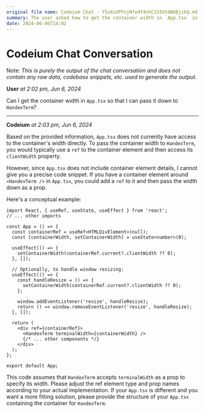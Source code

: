 ```yaml
---
original file name: Codeium Chat - Y5uXa3PFojNfe4f4nhCJ3IUtdWGBjzkQ.md
summary: The user asked how to get the container width in `App.tsx` in order to pass it down to `HandexTerm`. I provided a code snippet that demonstrates how to use a `ref` to the container element and then access its `clientWidth` property to determine the width. This width can then be passed down to `HandexTerm` as a prop. The code snippet includes setting up a `ref` for the container element, calculating the container width on initial render and window resize, and passing the width as a prop to `HandexTerm`.
date: 2024-06-06T14:02
---
```


# Codeium Chat Conversation

Note: _This is purely the output of the chat conversation and does not contain any raw data, codebase snippets, etc. used to generate the output._

**User** _at 2:02 pm, Jun 6, 2024_

Can I get the container width in `App.tsx` so that I can pass it down to `HandexTerm`?

---

**Codeium** _at 2:03 pm, Jun 6, 2024_

Based on the provided information, `App.tsx` does not currently have access to the container's width directly. To pass the container width to `HandexTerm`, you would typically use a `ref` to the container element and then access its `clientWidth` property.

However, since `App.tsx` does not include container element details, I cannot give you a precise code snippet. If you have a container element around `<HandexTerm />` in `App.tsx`, you could add a `ref` to it and then pass the width down as a prop.

Here's a conceptual example:

```tsx
import React, { useRef, useState, useEffect } from 'react';
// ... other imports

const App = () => {
  const containerRef = useRef<HTMLDivElement>(null);
  const [containerWidth, setContainerWidth] = useState<number>(0);

  useEffect(() => {
    setContainerWidth(containerRef.current?.clientWidth ?? 0);
  }, []);

  // Optionally, to handle window resizing:
  useEffect(() => {
    const handleResize = () => {
      setContainerWidth(containerRef.current?.clientWidth ?? 0);
    };

    window.addEventListener('resize', handleResize);
    return () => window.removeEventListener('resize', handleResize);
  }, []);

  return (
    <div ref={containerRef}>
      <HandexTerm terminalWidth={containerWidth} />
      {/* ... other components */}
    </div>
  );
};

export default App;
```

This code assumes that `HandexTerm` accepts `terminalWidth` as a prop to specify its width. Please adjust the ref element type and prop names according to your actual implementation. If your `App.tsx` is different and you want a more fitting solution, please provide the structure of your `App.tsx` containing the container for `HandexTerm`.